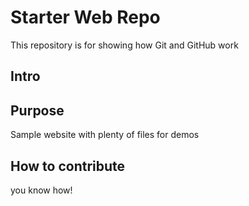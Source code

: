 # Starter Web Repo

This repository is for showing how Git and GitHub work

## Intro

## Purpose

Sample website with plenty of files for demos

## How to contribute
you know how!